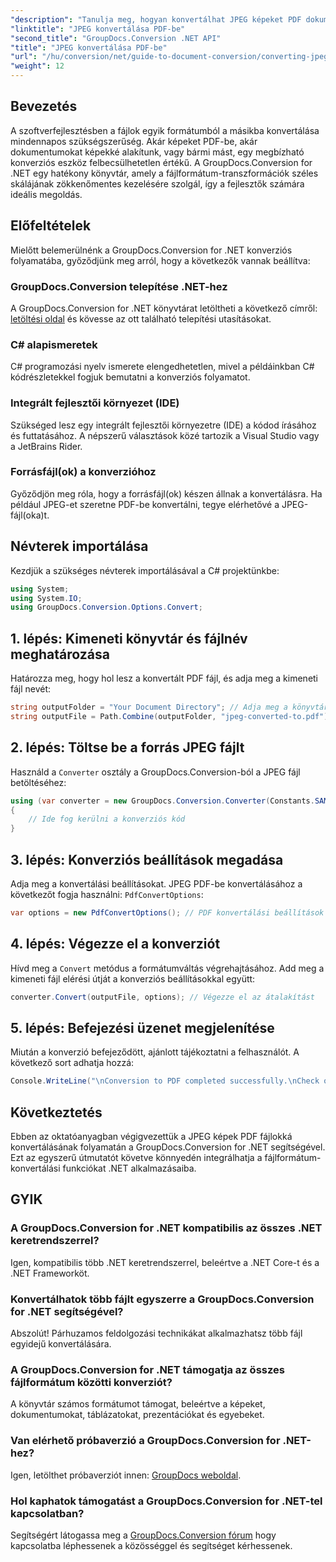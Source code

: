 ```yaml
---
"description": "Tanulja meg, hogyan konvertálhat JPEG képeket PDF dokumentumokká könnyedén a GroupDocs.Conversion for .NET segítségével. Ez az átfogó útmutató végigvezeti Önt az előfeltételeken és a nélkülözhetetlen kódrészleteken."
"linktitle": "JPEG konvertálása PDF-be"
"second_title": "GroupDocs.Conversion .NET API"
"title": "JPEG konvertálása PDF-be"
"url": "/hu/conversion/net/guide-to-document-conversion/converting-jpeg-to-pdf/"
"weight": 12
---
```


## Bevezetés

A szoftverfejlesztésben a fájlok egyik formátumból a másikba konvertálása mindennapos szükségszerűség. Akár képeket PDF-be, akár dokumentumokat képekké alakítunk, vagy bármi mást, egy megbízható konverziós eszköz felbecsülhetetlen értékű. A GroupDocs.Conversion for .NET egy hatékony könyvtár, amely a fájlformátum-transzformációk széles skálájának zökkenőmentes kezelésére szolgál, így a fejlesztők számára ideális megoldás.

## Előfeltételek
Mielőtt belemerülnénk a GroupDocs.Conversion for .NET konverziós folyamatába, győződjünk meg arról, hogy a következők vannak beállítva:

### GroupDocs.Conversion telepítése .NET-hez
A GroupDocs.Conversion for .NET könyvtárat letöltheti a következő címről: [letöltési oldal](https://releases.groupdocs.com/conversion/net/) és kövesse az ott található telepítési utasításokat.

### C# alapismeretek
C# programozási nyelv ismerete elengedhetetlen, mivel a példáinkban C# kódrészletekkel fogjuk bemutatni a konverziós folyamatot.

### Integrált fejlesztői környezet (IDE)
Szükséged lesz egy integrált fejlesztői környezetre (IDE) a kódod írásához és futtatásához. A népszerű választások közé tartozik a Visual Studio vagy a JetBrains Rider.

### Forrásfájl(ok) a konverzióhoz
Győződjön meg róla, hogy a forrásfájl(ok) készen állnak a konvertálásra. Ha például JPEG-et szeretne PDF-be konvertálni, tegye elérhetővé a JPEG-fájl(oka)t.

## Névterek importálása
Kezdjük a szükséges névterek importálásával a C# projektünkbe:

```csharp
using System;
using System.IO;
using GroupDocs.Conversion.Options.Convert;
```

## 1. lépés: Kimeneti könyvtár és fájlnév meghatározása
Határozza meg, hogy hol lesz a konvertált PDF fájl, és adja meg a kimeneti fájl nevét:

```csharp
string outputFolder = "Your Document Directory"; // Adja meg a könyvtárat
string outputFile = Path.Combine(outputFolder, "jpeg-converted-to.pdf"); // Kimeneti fájl nevének beállítása
```

## 2. lépés: Töltse be a forrás JPEG fájlt
Használd a `Converter` osztály a GroupDocs.Conversion-ból a JPEG fájl betöltéséhez:

```csharp
using (var converter = new GroupDocs.Conversion.Converter(Constants.SAMPLE_JPEG))
{
    // Ide fog kerülni a konverziós kód
}
```

## 3. lépés: Konverziós beállítások megadása
Adja meg a konvertálási beállításokat. JPEG PDF-be konvertálásához a következőt fogja használni: `PdfConvertOptions`:

```csharp
var options = new PdfConvertOptions(); // PDF konvertálási beállítások létrehozása
```

## 4. lépés: Végezze el a konverziót
Hívd meg a `Convert` metódus a formátumváltás végrehajtásához. Add meg a kimeneti fájl elérési útját a konverziós beállításokkal együtt:

```csharp
converter.Convert(outputFile, options); // Végezze el az átalakítást
```

## 5. lépés: Befejezési üzenet megjelenítése
Miután a konverzió befejeződött, ajánlott tájékoztatni a felhasználót. A következő sort adhatja hozzá:

```csharp
Console.WriteLine("\nConversion to PDF completed successfully.\nCheck output in {0}", outputFolder);
```

## Következtetés
Ebben az oktatóanyagban végigvezettük a JPEG képek PDF fájlokká konvertálásának folyamatán a GroupDocs.Conversion for .NET segítségével. Ezt az egyszerű útmutatót követve könnyedén integrálhatja a fájlformátum-konvertálási funkciókat .NET alkalmazásaiba.

## GYIK

### A GroupDocs.Conversion for .NET kompatibilis az összes .NET keretrendszerrel?
Igen, kompatibilis több .NET keretrendszerrel, beleértve a .NET Core-t és a .NET Frameworköt.

### Konvertálhatok több fájlt egyszerre a GroupDocs.Conversion for .NET segítségével?
Abszolút! Párhuzamos feldolgozási technikákat alkalmazhatsz több fájl egyidejű konvertálására.

### A GroupDocs.Conversion for .NET támogatja az összes fájlformátum közötti konverziót?
A könyvtár számos formátumot támogat, beleértve a képeket, dokumentumokat, táblázatokat, prezentációkat és egyebeket.

### Van elérhető próbaverzió a GroupDocs.Conversion for .NET-hez?
Igen, letölthet próbaverziót innen: [GroupDocs weboldal](https://releases.groupdocs.com/).

### Hol kaphatok támogatást a GroupDocs.Conversion for .NET-tel kapcsolatban?
Segítségért látogassa meg a [GroupDocs.Conversion fórum](https://forum.groupdocs.com/c/conversion/11) hogy kapcsolatba léphessenek a közösséggel és segítséget kérhessenek.